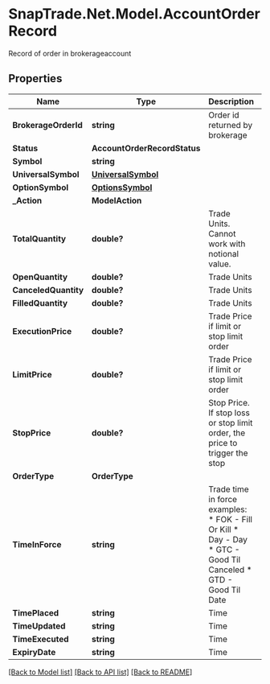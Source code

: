 # SnapTrade.Net.Model.AccountOrderRecord
Record of order in brokerageaccount

## Properties

Name | Type | Description | Notes
------------ | ------------- | ------------- | -------------
**BrokerageOrderId** | **string** | Order id returned by brokerage | [optional] 
**Status** | **AccountOrderRecordStatus** |  | [optional] 
**Symbol** | **string** |  | [optional] 
**UniversalSymbol** | [**UniversalSymbol**](UniversalSymbol.md) |  | [optional] 
**OptionSymbol** | [**OptionsSymbol**](OptionsSymbol.md) |  | [optional] 
**_Action** | **ModelAction** |  | [optional] 
**TotalQuantity** | **double?** | Trade Units. Cannot work with notional value. | [optional] 
**OpenQuantity** | **double?** | Trade Units | [optional] 
**CanceledQuantity** | **double?** | Trade Units | [optional] 
**FilledQuantity** | **double?** | Trade Units | [optional] 
**ExecutionPrice** | **double?** | Trade Price if limit or stop limit order | [optional] 
**LimitPrice** | **double?** | Trade Price if limit or stop limit order | [optional] 
**StopPrice** | **double?** | Stop Price. If stop loss or stop limit order, the price to trigger the stop | [optional] 
**OrderType** | **OrderType** |  | [optional] 
**TimeInForce** | **string** | Trade time in force examples:   * FOK - Fill Or Kill   * Day - Day   * GTC - Good Til Canceled   * GTD - Good Til Date  | [optional] 
**TimePlaced** | **string** | Time | [optional] 
**TimeUpdated** | **string** | Time | [optional] 
**TimeExecuted** | **string** | Time | [optional] 
**ExpiryDate** | **string** | Time | [optional] 

[[Back to Model list]](../README.md#documentation-for-models) [[Back to API list]](../README.md#documentation-for-api-endpoints) [[Back to README]](../README.md)

